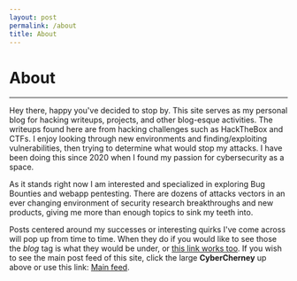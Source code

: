 ```yaml
---
layout: post
permalink: /about
title: About
---
```


<style>
    iframe {
        background-color: white;
        border-radius: 20px;
        margin-bottom: 15px;
    }
</style>

# About
___

Hey there, happy you've decided to stop by. This site serves as my personal blog for hacking writeups, projects, and other blog-esque activities. The writeups found here are from hacking challenges such as HackTheBox and CTFs. I enjoy looking through new environments and finding/exploiting vulnerabilities, then trying to determine what would stop my attacks. I have been doing this since 2020 when I found my passion for cybersecurity as a space.

As it stands right now I am interested and specialized in exploring Bug Bounties and webapp pentesting. There are dozens of attacks vectors in an ever changing environment of security research breakthroughs and new products, giving me more than enough topics to sink my teeth into. 

Posts centered around my successes or interesting quirks I've come across will pop up from time to time. When they do if you would like to see those the *blog* tag is what they would be under, or [this link works too](tags#blog). If you wish to see the main post feed of this site, click the large **CyberCherney** up above or use this link: [Main feed](index). 